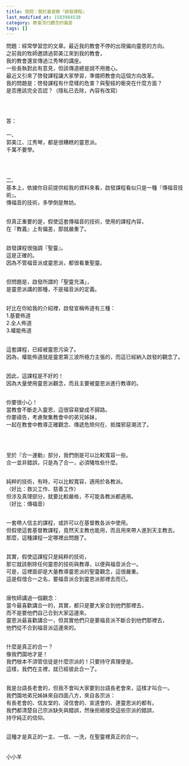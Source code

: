 ```yaml
---
title: 發問：關於基督教『啟發課程』
last_modified_at: 1583984538
category: 教會流行觀念的偏差
tags: []
---
```


<p>問題：經常學習您的文章。最近我的教會不停的出現偏向靈恩的方向。<br>
之前我的牧師邀請過郭美江來到我的教會，<br>
我的教會還宣傳過江秀琴的講座。<br>
一些長執對此有意見，但該傳道總是說不用擔心。<br>
最近又引來了啓發課程讓大家學習，準備把教會向這個方向改革。<br>
我的問題是：啓發課程有什麼樣的危害？與聖經的衝突在什麼方面？<br>
是否應該完全否認？（隱私已去除，內容有改寫）</p>

<p>&nbsp;</p>

<p><br>
答：<br>
&nbsp;<br>
一、<br>
郭美江、江秀琴，都是很糟糕的靈恩派。<br>
千萬不要學。<br>
&nbsp;</p>

<p>&nbsp;</p>

<p>二、<br>
基本上，依據你目前提供給我的資料來看，啟發課程看似只是一種『傳福音技術』。<br>
傳福音的技術，多學倒是無妨。</p>

<p><br>
但真正重要的是，假使這套傳福音的技術，使用的課程內容，<br>
在『教義』上有偏差，那就嚴重了。&nbsp;</p>

<p><br>
啟發課程很強調『聖靈』。<br>
這是正確的。<br>
因為不管福音派或靈恩派，都很看重聖靈。</p>

<p><br>
但問題是，啟發所謂的「聖靈充滿」，<br>
是靈恩派講的那種，不是福音派的定義。</p>

<p><br>
好比在你給我的介紹裡，啟發宣稱佈道有三種：<br>
1.基要佈道<br>
2.全人佈道<br>
3.權能佈道</p>

<p><br>
這套課程，已經被靈恩污染了。<br>
因為，權能佈道就是靈恩第三波所極力主張的，而這已經納入啟發的觀念了。</p>

<p><br>
因此，這課程是不好的！<br>
因為大量使用靈恩派觀念，而且主要被靈恩派進行教導的。</p>

<p><br>
你要很小心！<br>
當教會不斷走入靈恩，這很容易變成不歸路。<br>
你要禱告，考慮聚集教會中的弟兄姊妹，<br>
一起在教會中教導正確觀念、傳遞危險何在、抵擋邪惡潮流了。</p>

<p>&nbsp;</p>

<p><br>
至於『合一運動』部分，我們倒是可以比較寬容一些。<br>
合一並非錯誤，只是為了合一，必須犧牲些什麼。<br>
&nbsp;</p>

<p>純粹的技術，有時，可以比較寬容，適用於各教派。<br>
（好比：救災工作、慈善工作）<br>
但涉及真理部分，就要比較嚴格，不可能各教派都適用。<br>
（好比：傳福音）<br>
&nbsp;</p>

<p>一套帶人信主的課程，或許可以在基督教各派中使用。<br>
但假使這套基督教課程，竟然天主教也能用，而且用來帶人進到天主教去。<br>
那麼，這種課程一定哪裡出問題了。<br>
&nbsp;</p>

<p>其實，假使這課程只是純粹的技術，<br>
那它就該刪除任何靈恩的技術與教導，以便與福音派合一。<br>
可是，這裡面卻是大量教導靈恩派的聖靈觀念，這很嚴重。<br>
這是假借合一之名，要福音派合到靈恩派那裡去而已。<br>
&nbsp;</p>

<p>唐牧師講過一個觀念：<br>
當今最喜歡講合一的，其實，都只是要大家合到他們那裡去，<br>
而不是要他們自己合到大家這邊來。<br>
靈恩派最喜歡講合一，但其實他們只是要福音派不斷合到他們那裡去，<br>
他們從不合到福音派這邊來的。<br>
&nbsp;</p>

<p>什麼是真正的合一？<br>
像我們園地才是！<br>
我們根本不須管信徒是什麼宗派的！只要持守真理便是。<br>
這樣，我們在主裡，就已經彼此合一了。<br>
&nbsp;</p>

<p>我是台語長老會的，但我不會叫大家要到台語長老會來，這樣才叫合一。<br>
我們園地弟兄姊妹來自四面八方，來自各宗派：<br>
有長老會的、信友堂的、浸信會的、宣道會的、連靈恩派的都有。<br>
我們都清楚自己宗派缺失與錯誤，然後拒絕接受這些宗派的錯誤，<br>
持守純正的信仰。<br>
&nbsp;</p>

<p>這種才是真正的一主、一信、一洗，在聖靈裡真正的合一。<br>
&nbsp;<br>
&nbsp;<br>
小小羊</p>

